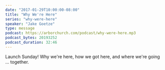```yaml
---
date: "2017-01-29T10:00:00-08:00"
title: "Why We're Here"
series: "why-were-here"
speaker: "Jake Goetze"
type: message
podcast: https://arborchurch.com/podcast/why-were-here.mp3
podcast_bytes: 20193252
podcast_duration: 32:46
---
```


Launch Sunday! Why we're here, how we got here, and where we're going ... together.

